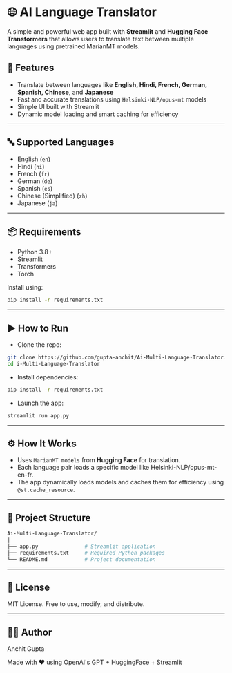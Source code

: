 # 🌐 AI Language Translator

A simple and powerful web app built with **Streamlit** and **Hugging Face Transformers** that allows users to translate text between multiple languages using pretrained MarianMT models.

## 🚀 Features

- Translate between languages like **English, Hindi, French, German, Spanish, Chinese**, and **Japanese**
- Fast and accurate translations using `Helsinki-NLP/opus-mt` models
- Simple UI built with Streamlit
- Dynamic model loading and smart caching for efficiency

---

## 🔤 Supported Languages

- English (`en`)
- Hindi (`hi`)
- French (`fr`)
- German (`de`)
- Spanish (`es`)
- Chinese (Simplified) (`zh`)
- Japanese (`ja`)

---

## 📦 Requirements

- Python 3.8+
- Streamlit
- Transformers
- Torch

Install using:

```bash
pip install -r requirements.txt
```

---

## ▶️ How to Run

- Clone the repo:
```bash
git clone https://github.com/gupta-anchit/Ai-Multi-Language-Translator.git
cd i-Multi-Language-Translator
```

- Install dependencies:
```bash
pip install -r requirements.txt
```

- Launch the app:
```bash
streamlit run app.py
```

---
## ⚙️ How It Works
- Uses `MarianMT models` from **Hugging Face** for translation.
- Each language pair loads a specific model like Helsinki-NLP/opus-mt-en-fr.
- The app dynamically loads models and caches them for efficiency using `@st.cache_resource`.

---
## 📂 Project Structure

```bash
Ai-Multi-Language-Translator/
│
├── app.py               # Streamlit application
├── requirements.txt     # Required Python packages
└── README.md            # Project documentation
```

---
## 📄 License
MIT License. Free to use, modify, and distribute.

---
## 👨‍💻 Author
Anchit Gupta


Made with ❤️ using OpenAI's GPT + HuggingFace + Streamlit
